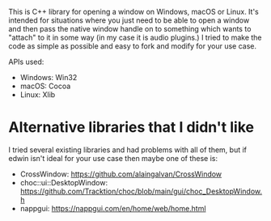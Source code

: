 This is C++ library for opening a window on Windows, macOS or Linux. It's intended for situations where you just need to be able to open a window and then pass the native window handle on to something which wants to "attach" to it in some way (in my case it is audio plugins.) I tried to make the code as simple as possible and easy to fork and modify for your use case.

APIs used:
- Windows: Win32
- macOS: Cocoa
- Linux: Xlib

# Alternative libraries that I didn't like

I tried several existing libraries and had problems with all of them, but if edwin isn't ideal for your use case then maybe one of these is:

- CrossWindow: https://github.com/alaingalvan/CrossWindow
- choc::ui::DesktopWindow: https://github.com/Tracktion/choc/blob/main/gui/choc_DesktopWindow.h
- nappgui: https://nappgui.com/en/home/web/home.html
